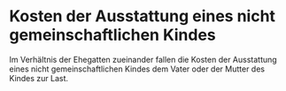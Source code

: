 # Kosten der Ausstattung eines nicht gemeinschaftlichen Kindes

Im Verhältnis der Ehegatten zueinander fallen die Kosten der Ausstattung eines nicht gemeinschaftlichen Kindes dem Vater oder der Mutter des Kindes zur Last. 

